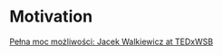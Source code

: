 # Motivation

[Pełna moc możliwości: Jacek Walkiewicz at TEDxWSB](https://www.youtube.com/watch?v=ktjMz7c3ke4)